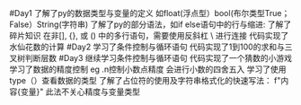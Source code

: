 #Day1 
     了解了py的数据类型与变量的定义 如float(浮点型）bool(布尔类型True；False）String(字符串) 
     了解了py的部分语法，如if else语句中的行与缩进:
     了解了碎片知识 在非[], {}, 或 () 中的多行语句，需要使用反斜杠 \ 进行连接
     代码实现了水仙花数的计算
#Day2
     学习了条件控制与循环语句
     代码实现了1到100的求和与三叉树判断层数
#Day3
     继续学习条件控制与循环语句 代码实现了一个猜数的小游戏
     学习了数据的精度控制 eg .n控制小数点精度 会进行小数的四舍五入
     学习了使用type（）查看数据的类型
     了解了占位符的使用及字符串格式化的快速写法： f"内容{变量}" 此法不关心精度与变量类型
